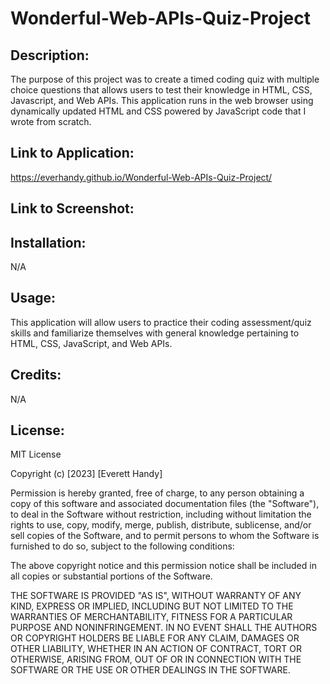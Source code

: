 # Wonderful-Web-APIs-Quiz-Project

## Description:

The purpose of this project was to create a timed coding quiz with multiple choice questions that allows users to test their knowledge in HTML, CSS, Javascript, and Web APIs. This application runs in the web browser using dynamically updated HTML and CSS powered by JavaScript code that I wrote from scratch.

## Link to Application:

https://everhandy.github.io/Wonderful-Web-APIs-Quiz-Project/

## Link to Screenshot:



## Installation:

N/A

## Usage:

This application will allow users to practice their coding assessment/quiz skills and familiarize themselves with general knowledge pertaining to HTML, CSS, JavaScript, and Web APIs.

## Credits:

N/A

## License:

MIT License

Copyright (c) [2023] [Everett Handy]

Permission is hereby granted, free of charge, to any person obtaining a copy
of this software and associated documentation files (the "Software"), to deal
in the Software without restriction, including without limitation the rights
to use, copy, modify, merge, publish, distribute, sublicense, and/or sell
copies of the Software, and to permit persons to whom the Software is
furnished to do so, subject to the following conditions:

The above copyright notice and this permission notice shall be included in all
copies or substantial portions of the Software.

THE SOFTWARE IS PROVIDED "AS IS", WITHOUT WARRANTY OF ANY KIND, EXPRESS OR
IMPLIED, INCLUDING BUT NOT LIMITED TO THE WARRANTIES OF MERCHANTABILITY,
FITNESS FOR A PARTICULAR PURPOSE AND NONINFRINGEMENT. IN NO EVENT SHALL THE
AUTHORS OR COPYRIGHT HOLDERS BE LIABLE FOR ANY CLAIM, DAMAGES OR OTHER
LIABILITY, WHETHER IN AN ACTION OF CONTRACT, TORT OR OTHERWISE, ARISING FROM,
OUT OF OR IN CONNECTION WITH THE SOFTWARE OR THE USE OR OTHER DEALINGS IN THE
SOFTWARE.